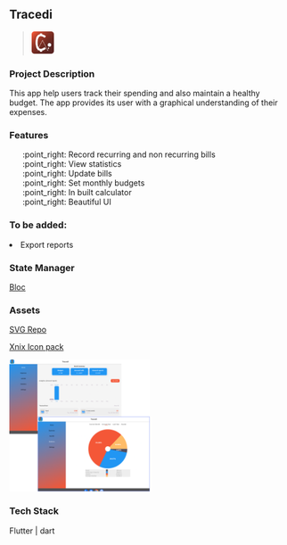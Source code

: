 ## Tracedi   

> <img src="./assets/icon/icon.png" width="40" height="40"/>

### Project Description
This app help users track their spending and also maintain a healthy budget. The app provides its
user with a graphical understanding of their expenses.

### Features
<ul style="list-style-type: none;">
    <li>:point_right: Record recurring and non recurring bills</li>
    <li>:point_right: View statistics</li>
    <li>:point_right: Update bills</li>
    <li>:point_right: Set monthly budgets</li>
    <li>:point_right: In built calculator</li>
    <li>:point_right: Beautiful UI</li>
</ul>

### To be added:
<li>Export reports</li>

### State Manager
<a href="https://pub.dev/packages/flutter_bloc">Bloc</a>

### Assets
<p>
    <a href="https://www.svgrepo.com/">SVG Repo</a>
</p>
<p>
<a href="https://syaluiux.gumroad.com/l/Xnix500">Xnix Icon pack</a>
</p>

<p >
<img src="./snapshots/tablet_snap.png" style="margin-left: auto; margin-right:auto; width: 50%; display: inline-block;"/>
</p>

### Tech Stack
Flutter | dart
